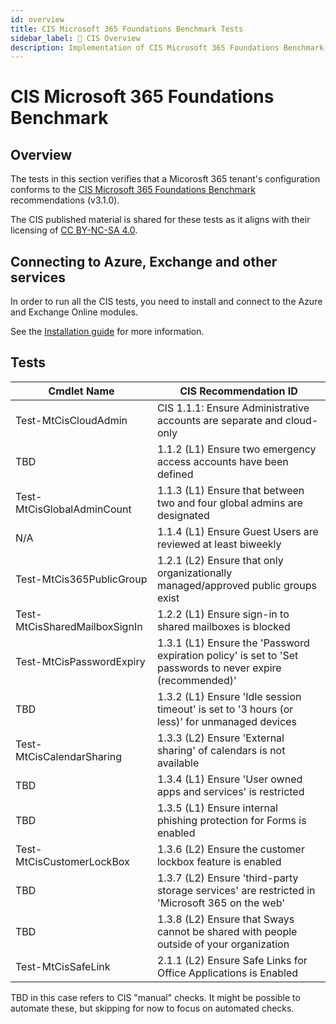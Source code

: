 ```yaml
---
id: overview
title: CIS Microsoft 365 Foundations Benchmark Tests
sidebar_label: 🏢 CIS Overview
description: Implementation of CIS Microsoft 365 Foundations Benchmark Controls
---
```


# CIS Microsoft 365 Foundations Benchmark

## Overview

The tests in this section verifies that a Micorosft 365 tenant's configuration conforms to the [CIS Microsoft 365 Foundations Benchmark](https://www.cisecurity.org/benchmark/microsoft_365) recommendations (v3.1.0).

The CIS published material is shared for these tests as it aligns with their licensing of [CC BY-NC-SA 4.0](https://www.cisecurity.org/terms-and-conditions-table-of-contents).

## Connecting to Azure, Exchange and other services

In order to run all the CIS tests, you need to install and connect to the Azure and Exchange Online modules.

See the [Installation guide](/docs/installation#optional-modules-and-permissions) for more information.

## Tests

| Cmdlet Name | CIS Recommendation ID |
| - | - |
| Test-MtCisCloudAdmin | CIS 1.1.1: Ensure Administrative accounts are separate and cloud-only |
| TBD | 1.1.2 (L1) Ensure two emergency access accounts have been defined |
| Test-MtCisGlobalAdminCount | 1.1.3 (L1) Ensure that between two and four global admins are designated |
| N/A | 1.1.4 (L1) Ensure Guest Users are reviewed at least biweekly |
| Test-MtCis365PublicGroup | 1.2.1 (L2) Ensure that only organizationally managed/approved public groups exist |
| Test-MtCisSharedMailboxSignIn | 1.2.2 (L1) Ensure sign-in to shared mailboxes is blocked |
| Test-MtCisPasswordExpiry | 1.3.1 (L1) Ensure the 'Password expiration policy' is set to 'Set passwords to never expire (recommended)' |
| TBD | 1.3.2 (L1) Ensure 'Idle session timeout' is set to '3 hours (or less)' for unmanaged devices |
| Test-MtCisCalendarSharing | 1.3.3 (L2) Ensure 'External sharing' of calendars is not available |
| TBD | 1.3.4 (L1) Ensure 'User owned apps and services' is restricted |
| TBD | 1.3.5 (L1) Ensure internal phishing protection for Forms is enabled |
| Test-MtCisCustomerLockBox | 1.3.6 (L2) Ensure the customer lockbox feature is enabled |
| TBD | 1.3.7 (L2) Ensure 'third-party storage services' are restricted in 'Microsoft 365 on the web' |
| TBD | 1.3.8 (L2) Ensure that Sways cannot be shared with people outside of your organization |
| Test-MtCisSafeLink | 2.1.1 (L2) Ensure Safe Links for Office Applications is Enabled |

TBD in this case refers to CIS "manual" checks. It might be possible to automate these, but skipping for now to focus on automated checks.